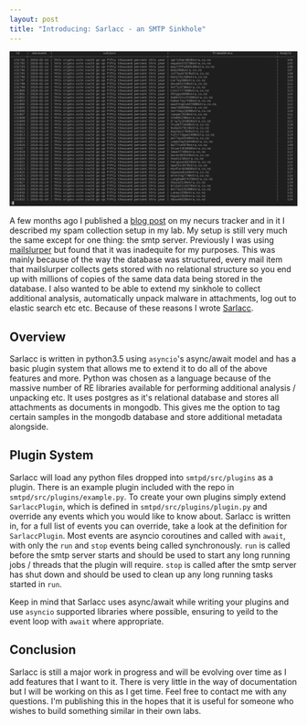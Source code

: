 ```yaml
---
layout: post
title: "Introducing: Sarlacc - an SMTP Sinkhole"
---
```


![sarlacc database](/images/sarlacc-database.png "sarlacc database")

A few months ago I published a [blog post](/chasing-necurs/) on my necurs tracker and in it I described my spam collection setup in my lab. My setup is still very much the same except for one thing: the smtp server. Previously I was using [mailslurper](https://github.com/mailslurper/mailslurper) but found that it was inadequite for my purposes. This was mainly because of the way the database was structured, every mail item that mailslurper collects gets stored with no relational structure so you end up with millions of copies of the same data data being stored in the database. I also wanted to be able to extend my sinkhole to collect additional analysis, automatically unpack malware in attachments, log out to elastic search etc etc. Because of these reasons I wrote [Sarlacc](https://github.com/scrapbird/sarlacc).

## Overview

Sarlacc is written in python3.5 using `asyncio`'s async/await model and has a basic plugin system that allows me to extend it to do all of the above features and more. Python was chosen as a language because of the massive number of RE libraries available for performing additional analysis / unpacking etc. It uses postgres as it's relational database and stores all attachments as documents in mongodb. This gives me the option to tag certain samples in the mongodb database and store additional metadata alongside.

## Plugin System

Sarlacc will load any python files dropped into `smtpd/src/plugins` as a plugin. There is an example plugin included with the repo in `smtpd/src/plugins/example.py`. To create your own plugins simply extend `SarlaccPlugin`, which is defined in `smtpd/src/plugins/plugin.py` and override any events which you would like to know about. Sarlacc is written in, for a full list of events you can override, take a look at the definition for `SarlaccPlugin`. Most events are asyncio coroutines and called with `await`, with only the `run` and `stop` events being called synchronously. `run` is called before the smtp server starts and should be used to start any long running jobs / threads that the plugin will require. `stop` is called after the smtp server has shut down and should be used to clean up any long running tasks started in `run`.

Keep in mind that Sarlacc uses async/await while writing your plugins and use `asyncio` supported libraries where possible, ensuring to yeild to the event loop with `await` where appropriate.

## Conclusion

Sarlacc is still a major work in progress and will be evolving over time as I add features that I want to it. There is very little in the way of documentation but I will be working on this as I get time. Feel free to contact me with any questions. I'm publishing this in the hopes that it is useful for someone who wishes to build something similar in their own labs.